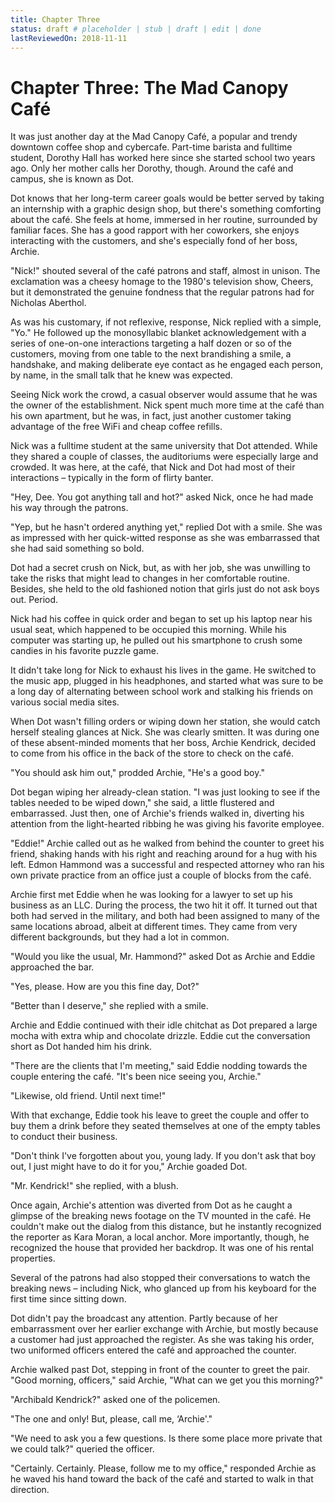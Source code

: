```yaml
---
title: Chapter Three
status: draft # placeholder | stub | draft | edit | done
lastReviewedOn: 2018-11-11
---
```


# Chapter Three: The Mad Canopy Café

It was just another day at the Mad Canopy Café, a popular and trendy downtown coffee shop and cybercafe. Part-time barista and fulltime student, Dorothy Hall has worked here since she started school two years ago. Only her mother calls her Dorothy, though. Around the café and campus, she is known as Dot.

Dot knows that her long-term career goals would be better served by taking an internship with a graphic design shop, but there's something comforting about the café. She feels at home, immersed in her routine, surrounded by familiar faces. She has a good rapport with her coworkers, she enjoys interacting with the customers, and she's especially fond of her boss, Archie.

"Nick!" shouted several of the café patrons and staff, almost in unison. The exclamation was a cheesy homage to the 1980's television show, Cheers, but it demonstrated the genuine fondness that the regular patrons had for Nicholas Aberthol. 

As was his customary, if not reflexive, response, Nick replied with a simple, "Yo." He followed up the monosyllabic blanket acknowledgement with a series of one-on-one interactions targeting a half dozen or so of the customers, moving from one table to the next brandishing a smile, a handshake, and making deliberate eye contact as he engaged each person, by name, in the small talk that he knew was expected. 

Seeing Nick work the crowd, a casual observer would assume that he was the owner of the establishment. Nick spent much more time at the café than his own apartment, but he was, in fact, just another customer taking advantage of the free WiFi and cheap coffee refills. 

Nick was a fulltime student at the same university that Dot attended. While they shared a couple of classes, the auditoriums were especially large and crowded. It was here, at the café, that Nick and Dot had most of their interactions – typically in the form of flirty banter. 

"Hey, Dee. You got anything tall and hot?" asked Nick, once he had made his way through the patrons.

"Yep, but he hasn't ordered anything yet," replied Dot with a smile. She was as impressed with her quick-witted response as she was embarrassed that she had said something so bold.

Dot had a secret crush on Nick, but, as with her job, she was unwilling to take the risks that might lead to changes in her comfortable routine. Besides, she held to the old fashioned notion that girls just do not ask boys out. Period.

Nick had his coffee in quick order and began to set up his laptop near his usual seat, which happened to be occupied this morning. While his computer was starting up, he pulled out his smartphone to crush some candies in his favorite puzzle game. 

It didn't take long for Nick to exhaust his lives in the game. He switched to the music app, plugged in his headphones, and started what was sure to be a long day of alternating between school work and stalking his friends on various social media sites.

When Dot wasn't filling orders or wiping down her station, she would catch herself stealing glances at Nick. She was clearly smitten. It was during one of these absent-minded moments that her boss, Archie Kendrick, decided to come from his office in the back of the store to check on the café. 

"You should ask him out," prodded Archie, "He's a good boy."

Dot began wiping her already-clean station. "I was just looking to see if the tables needed to be wiped down," she said, a little flustered and embarrassed. Just then, one of Archie's friends walked in, diverting his attention from the light-hearted ribbing he was giving his favorite employee.

"Eddie!" Archie called out as he walked from behind the counter to greet his friend, shaking hands with his right and reaching around for a hug with his left. Edmon Hammond was a successful and respected attorney who ran his own private practice from an office just a couple of blocks from the café.

Archie first met Eddie when he was looking for a lawyer to set up his business as an LLC. During the process, the two hit it off. It turned out that both had served in the military, and both had been assigned to many of the same locations abroad, albeit at different times. They came from very different backgrounds, but they had a lot in common.

"Would you like the usual, Mr. Hammond?" asked Dot as Archie and Eddie approached the bar.

"Yes, please. How are you this fine day, Dot?"

"Better than I deserve," she replied with a smile.

Archie and Eddie continued with their idle chitchat as Dot prepared a large mocha with extra whip and chocolate drizzle. Eddie cut the conversation short as Dot handed him his drink. 

"There are the clients that I'm meeting," said Eddie nodding towards the couple entering the café. "It's been nice seeing you, Archie."

"Likewise, old friend. Until next time!"

With that exchange, Eddie took his leave to greet the couple and offer to buy them a drink before they seated themselves at one of the empty tables to conduct their business. 

"Don't think I've forgotten about you, young lady. If you don't ask that boy out, I just might have to do it for you," Archie goaded Dot.

"Mr. Kendrick!" she replied, with a blush.

Once again, Archie's attention was diverted from Dot as he caught a glimpse of the breaking news footage on the TV mounted in the café. He couldn't make out the dialog from this distance, but he instantly recognized the reporter as Kara Moran, a local anchor. More importantly, though, he recognized the house that provided her backdrop. It was one of his rental properties.

Several of the patrons had also stopped their conversations to watch the breaking news – including Nick, who glanced up from his keyboard for the first time since sitting down.

Dot didn't pay the broadcast any attention. Partly because of her embarrassment over her earlier exchange with Archie, but mostly because a customer had just approached the register. As she was taking his order, two uniformed officers entered the café and approached the counter.

Archie walked past Dot, stepping in front of the counter to greet the pair. "Good morning, officers," said Archie, "What can we get you this morning?"

"Archibald Kendrick?" asked one of the policemen.

"The one and only! But, please, call me, ‘Archie'."

"We need to ask you a few questions. Is there some place more private that we could talk?" queried the officer.

"Certainly. Certainly. Please, follow me to my office," responded Archie as he waved his hand toward the back of the café and started to walk in that direction.
